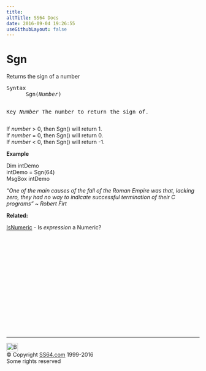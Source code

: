 ```yaml
---
title:
altTitle: SS64 Docs
date: 2016-09-04 19:26:55
useGithubLayout: false
---
```

<!-- #BeginLibraryItem "/Library/head_vb.lbi" --><!-- #EndLibraryItem --><h1>Sgn</h1> 
<p> Returns the sign of a number</p>
<pre>Syntax
      Sgn(<i>Number</i>)

Key
   <i>Number</i>  The number to return the sign of.</pre>
<p>If <i>number</i> &gt; 0, then Sgn() will return 1.<br>
If <i>number</i> = 0, then Sgn() will return 0.<br>
If <i>number</i> &lt; 0, then Sgn() will return -1.</p>
<p><b>Example</b></p>
<p class="code">Dim intDemo<br>
intDemo = Sgn(64)<br>
MsgBox intDemo</p>
<p class="quote"><i>“One of the main causes of the fall of the Roman Empire was that, lacking zero, they had no way to indicate successful termination of their C programs” ~ Robert Firt</i></p>
<p><b>Related:</b></p>
<p><a href="isnumeric.html">IsNumeric</a> -  Is <i>expression</i> a Numeric?</p><!-- #BeginLibraryItem "/Library/foot_vb.lbi" --><p>
<!-- VB300 -->
<ins class="adsbygoogle" style="display:inline-block;width:300px;height:250px" data-ad-client="ca-pub-6140977852749469" data-ad-slot="1683739502"></ins>
<script>
(adsbygoogle = window.adsbygoogle || []).push({});
</script></p>
<hr>
<div id="bl" class="footer"><a href="sgn.html#"><img src="../images/top.png" width="30" height="22" alt="Back to the Top"></a></div>
<div id="br" class="footer, tagline">© Copyright <a href="../index.html">SS64.com</a> 1999-2016<br>
Some rights reserved</div><!-- #EndLibraryItem -->
